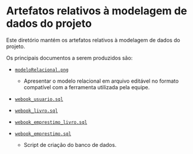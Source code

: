 # Artefatos relativos à modelagem de dados do projeto

Este diretório mantém os artefatos relativos à modelagem de dados do projeto. 

Os principais documentos a serem produzidos são:


* [`modeloRelacional.png`]()
	* Apresentar o modelo relacional em arquivo editável no formato compatível com a ferramenta utilizada pela equipe.

* [`webook_usuario.sql`]()
* [`webook_livro.sql`]()
* [`webook_emprestimo_livro.sql`]()
* [`webook_emprestimo.sql`]()
	* Script de criação do banco de dados.

